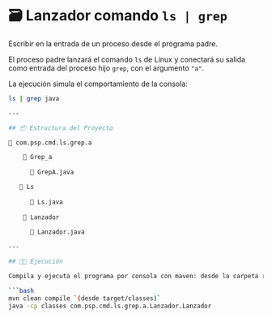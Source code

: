 # 🗃️ Lanzador comando `ls | grep`

Escribir en la entrada de un proceso desde el programa padre.

El proceso padre lanzará el comando `ls` de Linux y conectará su salida como entrada del proceso hijo `grep`, con el argumento `"a"`.

La ejecución simula el comportamiento de la consola:

```bash
ls | grep java

---

## 📦 Estructura del Proyecto

📁 com.psp.cmd.ls.grep.a

    📁 Grep_a
  
      📄 GrepA.java

   📁 Ls
  
      📄 Ls.java
 
    📁 Lanzador
  
      📄 Lanzador.java

---

## 🧑‍💻 Ejecución

Compila y ejecuta el programa por consola con maven: desde la carpeta raíz donde se encuentra el `pom.xml`.

```bash
mvn clean compile `(desde target/classes)`
java -cp classes com.psp.cmd.ls.grep.a.Lanzador.Lanzador
